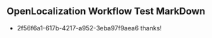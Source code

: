 ## OpenLocalization Workflow Test MarkDown
* 2f56f6a1-617b-4217-a952-3eba97f9aea6 thanks!

<!--HONumber=Aug16_HO1-->


